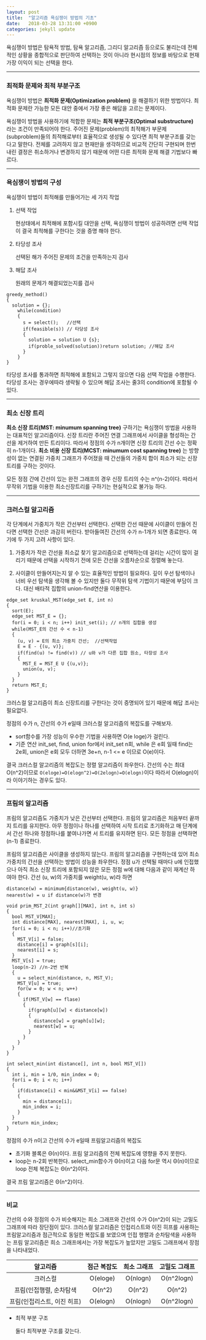 ```yaml
---
layout: post
title:  "알고리즘 욕심쟁이 방법의 기초"
date:   2018-03-28 13:31:00 +0900
categories: jekyll update
---
```

욕심쟁이 방법은 탐욕적 방법, 탐욕 알고리즘, 그리디 알고리즘 등으로도 불리는데 전체적인 상황을 종합적으로 판단하여 선택하는 것이 아니라 현시점의 정보를 바탕으로 현재 가장 이익이 되는 선택을 한다.

---
### 최적화 문제와 최적 부분구조

욕심쟁이 방법은 **최적화 문제(Optimization problem)** 을 해결하기 위한 방법이다. 최적화 문제란 가능한 모든 대안 중에서 가장 좋은 해답을 고르는 문제이다.

욕심쟁이 방법을 사용하기에 적합한 문제는 **최적 부분구조(Optimal substructure)** 라는 조건이 만족되어야 한다. 주어진 문제(problem)의 최적해가 부문제(subproblem)들의 최적해로부터 효율적으로 생성될 수 있다면 최적 부분구조를 갖는다고 말한다. 전체를 고려하지 않고 현재만을 생각하므로 비교적 간단히 구현되며 한번 내린 결정은 취소하거나 변경하지 않기 때문에 어떤 다른 최적화 문제 해결 기법보다 빠르다.

---
### 욕심쟁이 방법의 구성

욕심쟁이 방법이 최적해를 만들어가는 세 가지 작업

1. 선택 작업

    현상태에서 최적해에 포함시킬 대안을 선택, 욕심쟁이 방법이 성공하려면 선택 작업이 결국 최적해를 구한다는 것을 증명 해야 한다.
2. 타당성 조사

    선택된 해가 주어진 문제의 조건을 만족하는지 검사
3. 해답 조사

    원래의 문제가 해결되었는지를 검사

```
greedy_method()
{
  solution = {};
    while(condition)
    {
      s = select();   //선택
      if(feasible(s)) // 타당성 조사
      {
        solution = solution U {s};
        if(proble_solved(solution))return solution; //해답 조사
      }
    }
}
```

타당성 조사를 통과하면 최적해에 포함되고 그렇지 않으면 다음 선택 작업을 수행한다. 타당성 조사는 경우에따라 생략될 수 있으며 해답 조사는 줄3의 condition에 포함될 수 있다.

---
### 최소 신장 트리

**최소 신장 트리(MST: minumum spanning tree)** 구하기는 욕심쟁이 방법을 사용하는 대표적인 알고리즘이다. 신장 트리란 주어진 연결 그래프에서 사이클을 형성하는 간선을 제거하여 만든 트리이다. 따라서 정점의 수가 n개이면 신장 트리의 간선 수는 정확히 n-1개이다.
**최소 비용 신장 트리(MCST: minumum cost spanning tree)** 는 방향성이 없는 연결된 가중치 그래프가 주어졌을 때 간선들의 가중치 합이 최소가 되는 신장 트리를 구하는 것이다.

모든 정점 간에 간선이 있는 완전 그래프의 경우 신장 트리의 수는 n^(n-2)이다. 따라서 무작위 기법을 이용한 최소신장트리를 구하기는 현실적으로 불가능 하다.

---
### 크러스컬 알고리즘

각 단계에서 가중치가 작은 간선부터 선택한다. 선택한 간선 때문에 사이클이 만들어 진다면 선택한 간선은 과감히 버린다. 받아들여진 간선의 수가 n-1개가 되면 종료한다. 여기에 두 가지 고려 사항이 있다.

1. 가중치가 작은 간선을 최소값 찾기 알고리즘으로 선택하는데 걸리는 시간이 많이 걸리기 때문에 선택을 시작하기 전에 모든 간선을 오름차순으로 정렬해 놓는다.

2. 사이클이 만들어지는지 알 수 있는 효율적인 방법이 필요하다. 깊이 우선 탐색이나 너비 우선 탐색을 생각해 볼 수 있지만 둘다 무작위 탐색 기법이기 때문에 부담이 크다. 대신 배타적 집합의 union-find연산을 이용한다.

```
edge_set kruskal_MST(edge_set E, int n)
{
  sort(E);
  edge_set MST_E = {};
  for(i = 0; i < n; i++) init_set(i); // n개의 집합을 생성
  while(MST_E의 간선 수 < n-1)
  {
    (u, v) = E의 최소 가중치 간선;  //선택작업
    E = E - {(u, v)};
    if(find(u) != find(v)) // u와 v가 다른 집합 원소, 타장성 조사
    {
      MST_E = MST_E U {(u,v)};
      union(u, v);
    }
  }
  return MST_E;
}
```
크러스컬 알고리즘이 최소 신장트리를 구한다는 것이 증명되어 있기 때문에 해답 조사는 필요없다.

정점의 수가 n, 간선의 수가 e일때 크러스컬 알고리즘의 복잡도를 구해보자.
* sort함수를 가장 성능이 우수한 기법을 사용하면 O(e loge)가 걸린다.
* 기준 연산 init_set, find, union
  for에서 init_set n회, while 은 e회 일때 find는 2e회, union은 e회 모두 더하면 3e+n, n-1 <= e 이므로 O(e)이다.

결국 크러스컬 알고리즘의 복잡도는 정렬 알고리즘이 좌우한다. 간선의 수는 최대 O(n^2)이므로 `O(eloge)=O(elogn^2)=O(2elogn)=O(elogn)`이다 따라서 O(elogn)이라 이야기하는 경우도 있다.

---
### 프림의 알고리즘
프림의 알고리즘도 가중치가 낮은 간선부터 선택한다. 프림의 알고리즘은 처음부터 끝까지 트리를 유지한다. 아무 정점이나 하나를 선택하여 시작 트리로 초기화하고 매 단계에서 간선 하나와 정점하나를 붙여나가면 서 트리를 유지하면 된다. 모든 정점을 선택하면(n-1) 종료한다.

프림의 알고리즘은 사이클을 생성하지 않는다. 프림의 알고리즘을 구현하는데 있어 최소 가중치의 간선을 선택하는 방법이 성능을 좌우한다. 정점 u가 선택될 때마다 u에 인접했으나 아직 최소 신장 트리에 포함되지 않은 모든 정점 w에 대해 다음과 같이 재계산 하여야 한다. 간선 (u, w)의 가중치를 weight(u, w)라 하면
```
distance(w) = minimum{distance(w), weight(u, w)}
nearest(w) = u if distance(w)가 변경
```

```
void prim_MST_2(int graph[][MAX], int n, int s)
{
  bool MST_V[MAX];
  int distance[MAX], nearest[MAX], i, u, w;
  for(i = 0; i < n; i++)//초기화
  {
    MST_V[i] = false;
    distance[i] = graph[s][i];
    nearest[i] = s;
  }
  MST_V[s] = true;
  loop(n-2) //n-2번 반복
  {
    u = select_min(distance, n, MST_V);
    MST_V[u] = true;
    for(w = 0; w < n; w++)
    {
      if(MST_V[w] == flase)
      {
        if(graph[u][w] < distance[w])
        {
          distance[w] = graph[u][w];
          nearest[w] = u;
        }
      }
    }
  }
}

int select_min(int distance[], int n, bool MST_V[])
{
  int i, min = 1/0, min_index = 0;
  for(i = 0; i < n; i++)
  {
    if(distance[i] < min&&MST_V[i] == false)
    {
      min = distance[i];
      min_index = i;
    }
  }
  return min_index;
}
```
정점의 수가 n이고 간선의 수가 e일때 프림알고리즘의 복잡도
* 초기화 블록은 Θ(n)이다. 프림 알고리즘의 전체 복잡도에 영향을 주지 못한다.
* loop는 n-2회 반복한다. select_min함수가 Θ(n)이고 다음 for문 역시 Θ(n)이므로 loop 전체 복잡도는 Θ(n^2)이다.

결국 프림 알고리즘은 Θ(n^2)이다.

---
### 비교
간선의 수와 정점의 수가 비슷해지는 희소 그래프와 간선의 수가 O(n^2)이 되는 고밀도 그래프에 따라 장단점이 있다. 크러스컬 알고리즘은 인접리스트와 이진 히프를 사용하는 프림알고리즘과 점근적으로 동일한 복잡도를 보였으며 인접 행렬과 순차탐색을 사용하는 프림 알고리즘은 희소 그래프에서는 가장 복잡도가 높았지만 고밀도 그래프에서 장점을 나타내었다.

|알고리즘|점근 복잡도|희소 그래프|고밀도 그래프|
|:----:|:-------:|:------:|:--------:|
|크러스컬|O(eloge)|O(nlogn)|O(n^2logn)|
|프림(인접행렬, 순차탐색|O(n^2)|O(n^2)|O(n^2)|
|프림(인접리스트, 이진 히프)|O(elogn)|O(nlogn)|O(n^2logn)|

* 최적 부분 구조

  둘다 최적부분 구조를 갖는다.
